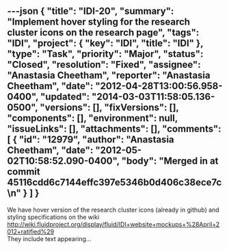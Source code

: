 ---json
{
  "title": "IDI-20",
  "summary": "Implement hover styling for the research cluster icons on the research page",
  "tags": "IDI",
  "project": {
    "key": "IDI",
    "title": "IDI"
  },
  "type": "Task",
  "priority": "Major",
  "status": "Closed",
  "resolution": "Fixed",
  "assignee": "Anastasia Cheetham",
  "reporter": "Anastasia Cheetham",
  "date": "2012-04-28T13:00:56.958-0400",
  "updated": "2014-03-03T11:58:05.136-0500",
  "versions": [],
  "fixVersions": [],
  "components": [],
  "environment": null,
  "issueLinks": [],
  "attachments": [],
  "comments": [
    {
      "id": "12979",
      "author": "Anastasia Cheetham",
      "date": "2012-05-02T10:58:52.090-0400",
      "body": "Merged in at commit 45116cdd6c7144effc397e5346b0d406c38ece7c\n"
    }
  ]
}
---
We have hover version of the research cluster icons (already in github) and styling specifications on the wiki\
<http://wiki.fluidproject.org/display/fluid/IDI+website+mockups+%28April+2012+ratified%29>\
They include text appearing...

        